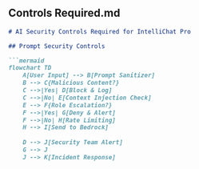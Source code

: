 ## Controls Required.md

```markdown
# AI Security Controls Required for IntelliChat Pro

## Prompt Security Controls

```mermaid
flowchart TD
    A[User Input] --> B[Prompt Sanitizer]
    B --> C{Malicious Content?}
    C -->|Yes| D[Block & Log]
    C -->|No| E[Context Injection Check]
    E --> F{Role Escalation?}
    F -->|Yes| G[Deny & Alert]
    F -->|No| H[Rate Limiting]
    H --> I[Send to Bedrock]
    
    D --> J[Security Team Alert]
    G --> J
    J --> K[Incident Response]